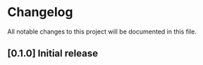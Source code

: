 # Changelog

All notable changes to this project will be documented in this file.

## [0.1.0] Initial release
